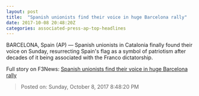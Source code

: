 ```yaml
---
layout: post
title:  "Spanish unionists find their voice in huge Barcelona rally"
date: 2017-10-08 20:48:20Z
categories: associated-press-ap-top-headlines
---
```


BARCELONA, Spain (AP) — Spanish unionists in Catalonia finally found their voice on Sunday, resurrecting Spain's flag as a symbol of patriotism after decades of it being associated with the Franco dictatorship.


Full story on F3News: [Spanish unionists find their voice in huge Barcelona rally](http://www.f3nws.com/n/2ajzrC)

> Posted on: Sunday, October 8, 2017 8:48:20 PM

